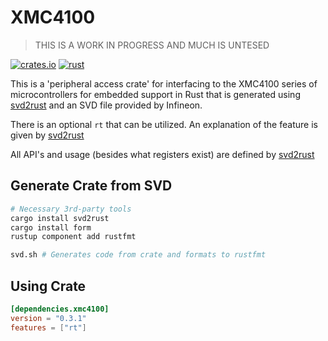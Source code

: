 # XMC4100

> THIS IS A WORK IN PROGRESS AND MUCH IS UNTESED

[![crates.io](https://img.shields.io/crates/v/xmc4100.svg)](https://crates.io/crates/xmc4100)
[![rust](https://github.com/xmc-rs/xmc4100/workflows/Rust/badge.svg)](https://github.com/xmc-rs/xmc4100/workflows/Rust/badge.svg)

This is a 'peripheral access crate' for interfacing to the XMC4100 series of microcontrollers for embedded support in Rust that is generated using [svd2rust](https://docs.rs/svd2rust) and an SVD file provided by Infineon.

There is an optional `rt` that can be utilized. An explanation of the feature is given by [svd2rust](https://docs.rs/svd2rust/0.16.1/svd2rust/#the-rt-feature)

All API's and usage (besides what registers exist) are defined by [svd2rust](https://docs.rs/svd2rust)

## Generate Crate from SVD

```bash
# Necessary 3rd-party tools
cargo install svd2rust
cargo install form
rustup component add rustfmt

svd.sh # Generates code from crate and formats to rustfmt
```

## Using Crate

```toml
[dependencies.xmc4100]
version = "0.3.1"
features = ["rt"]
```
